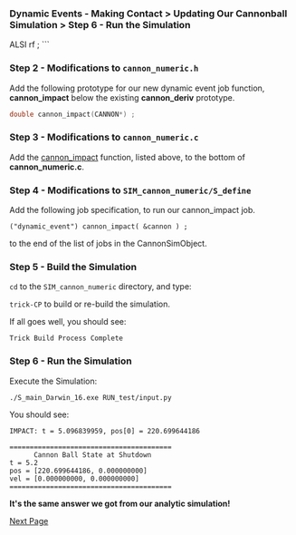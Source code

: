 ### Dynamic Events - Making Contact > Updating Our Cannonball Simulation > Step 6 - Run the Simulation

ALSI rf ; ```

### Step 2 - Modifications to ```cannon_numeric.h```

Add the following prototype for our new dynamic event job function, **cannon_impact**
below the existing **cannon_deriv** prototype.

```c++
double cannon_impact(CANNON*) ;
```

### Step 3 - Modifications to ```cannon_numeric.c```

Add the [cannon_impact](#listing_cannon_impact) function, listed above, to the bottom of **cannon_numeric.c**.

### Step 4 - Modifications to ```SIM_cannon_numeric/S_define```

Add the following job specification, to run our cannon_impact job.

```
("dynamic_event") cannon_impact( &cannon ) ;
```

to the end of the list of jobs in the CannonSimObject.

### Step 5 - Build the Simulation

```cd``` to the ```SIM_cannon_numeric``` directory, and type:

```trick-CP``` to build or re-build the simulation.

If all goes well, you should see:

```Trick Build Process Complete```

### Step 6 - Run the Simulation

Execute the Simulation:

```./S_main_Darwin_16.exe RUN_test/input.py```

You should see:

```
IMPACT: t = 5.096839959, pos[0] = 220.699644186

========================================
      Cannon Ball State at Shutdown
t = 5.2
pos = [220.699644186, 0.000000000]
vel = [0.000000000, 0.000000000]
========================================
```

**It's the same answer we got from our analytic simulation!**

[Next Page](TutVariableServer)
